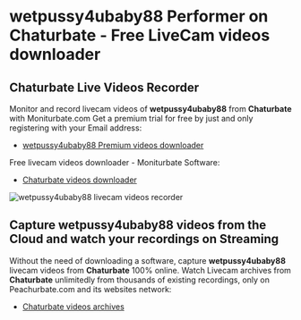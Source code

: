 # wetpussy4ubaby88 Performer on Chaturbate - Free LiveCam videos downloader

## Chaturbate Live Videos Recorder

Monitor and record livecam videos of **wetpussy4ubaby88** from **Chaturbate** with Moniturbate.com
Get a premium trial for free by just and only registering with your Email address:
* [wetpussy4ubaby88 Premium videos downloader](https://moniturbate.com/request-demo-licence-key.html)

Free livecam videos downloader - Moniturbate Software:
* [Chaturbate videos downloader](https://moniturbate.com/moniturbate-download-software.html)

![wetpussy4ubaby88 livecam videos recorder](https://peachurnet.com/templates/moniturbate-software.png)


## Capture wetpussy4ubaby88 videos from the Cloud and watch your recordings on Streaming

Without the need of downloading a software, capture **wetpussy4ubaby88** livecam videos from **Chaturbate** 100% online.
Watch Livecam archives from **Chaturbate** unlimitedly from thousands of existing recordings, only on Peachurbate.com and its websites network:
* [Chaturbate videos archives](https://peachurnet.com/)